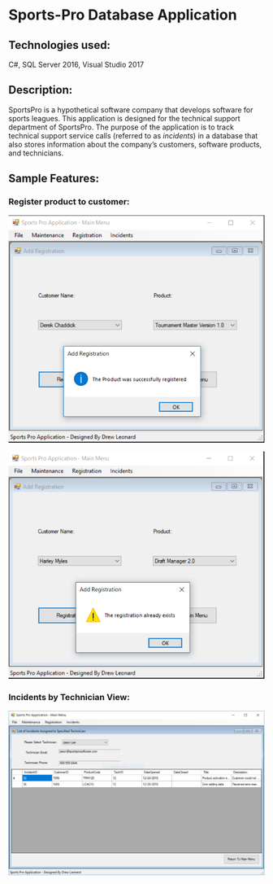 # Sports-Pro Database Application

## Technologies used: 

C#, SQL Server 2016, Visual Studio 2017

## Description:

SportsPro is a hypothetical software company that develops software for sports leagues. This application is designed for the technical support department of SportsPro. The purpose of the application is to track technical support service calls (referred to as *incidents*) in a database that also stores information about the company’s customers, software products, and technicians. 

## Sample Features:

### Register product to customer:

![Successful Registration](https://github.com/drl96/SportsProApp/blob/master/Resources/Successful%20Registration.PNG)

![Registration that Already Exists](https://github.com/drl96/SportsProApp/blob/master/Resources/Registration%20that%20Already%20Exists.PNG)

### Incidents by Technician View:

![IncidentsByTechnician](https://github.com/drl96/SportsProApp/blob/master/Resources/IncidentsByTechnician.PNG)
